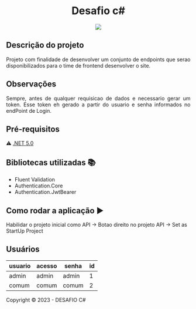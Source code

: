 <h1 align="center"> Desafio c# </h1>

<p align="center">
<img src="http://img.shields.io/static/v1?label=STATUS&message=EM%20DESENVOLVIMENTO&color=GREEN&style=for-the-badge"/>
</p>

## Descrição do projeto 

<p align="justify">
  Projeto com finalidade de desenvolver um conjunto de endpoints que serao disponibilizados para o time de frontend desenvolver o site. 
</p>

## Observações 

<p align="justify">
  Sempre, antes de qualquer requisicao de dados e necessario gerar um token.  
  Esse token eh gerado a partir do usuario e senha informados no endPoint de Login.  
</p>

## Pré-requisitos

:warning: [.NET 5.0](https://dotnet.microsoft.com/en-us/download/dotnet/5.0)

## Bibliotecas utilizadas :books:
- Fluent Validation
- Authentication.Core
- Authentication.JwtBearer

## Como rodar a aplicação :arrow_forward:

Habilidar o projeto inicial como API -> Botao direito no projeto API -> Set as StartUp Project

## Usuários

|usuario|acesso|senha|id|
| -------- |-------- |-------- |-------- |
|admin|admin|admin|1|
|comum|comum|comum|2| 

Copyright :copyright: 2023 - DESAFIO C#
